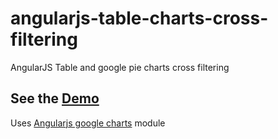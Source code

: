 angularjs-table-charts-cross-filtering
======================================

AngularJS Table and google pie charts cross filtering 

## See the [Demo](http://jonrosenberg.github.io/angularjs-table-charts-cross-filtering/)

Uses [Angularjs google charts](http://bouil.github.io/angular-google-chart/) module

